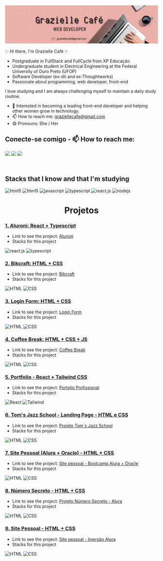 ![](wallpaper.png) 

<div align="left"> 

 ✨ Hi there, I'm Grazielle Café ✨
 
- Postgraduate in FullStack and FullCycle from XP Educação 
- Undergraduate student in Electrical Engineering at the Federal University of Ouro Preto (UFOP)
- Software Developer (ex-dti and ex-Thoughtworks)
- Passionate about programming, web developer, front-end 

I love studying and I am always challenging myself to maintain a daily study routine. 

- :purple_heart: Interested in becoming a leading front-end developer and helping other women grow in technology.
- 📫 How to reach me: graziellecafe@gmail.com
- 😄 Pronouns: She / Her


## Conecte-se comigo - 📫 How to reach me:
<a href="https://www.linkedin.com//in/graziellecafe/" target="_blank"><img src="https://img.shields.io/badge/-LinkedIn-%230077B5?style=for-the-badge&logo=linkedin&logoColor=white" target="_blank"></a> 
<a href="https://instagram.com/graziellecafe" target="_blank"><img src="https://img.shields.io/badge/-Instagram-%23E4405F?style=for-the-badge&logo=instagram&logoColor=white" target="_blank"></a>
<a href = "mailto:graziellecafe@gmail.com"><img src="https://img.shields.io/badge/-Gmail-%23333?style=for-the-badge&logo=gmail&logoColor=white" target="_blank"></a>



<br/>


## Stacks that I know and that I'm studying
<div style="">
  <img alt="html5" src="https://img.shields.io/badge/html5-%23E34F26.svg?style=for-the-badge&logo=html5&logoColor=white"/>
  <img alt="html5" src="https://img.shields.io/badge/css3-%231572B6.svg?style=for-the-badge&logo=css3&logoColor=white"/>
  <img alt="javascript" src="https://img.shields.io/badge/JavaScript-F7DF1E?style=for-the-badge&logo=javascript&logoColor=black" />
  <img alt="typescript" src="https://img.shields.io/badge/TypeScript-007ACC?style=for-the-badge&logo=typescript&logoColor=white" />
  <img alt="react.js" src="https://img.shields.io/badge/React-20232A?style=for-the-badge&logo=react&logoColor=61DAFB" />
  <img alt="nodejs" src="https://img.shields.io/badge/Node.js-43853D?style=for-the-badge&logo=node.js&logoColor=white" />
</div>

##

<h1 align="center"> Projetos </h1>
<div align="left"> 

### [1. Aluroni: React + Typescript](https://github.com/graziellecafe/aluroni) 
- Link to see the project:
[Aluroni](https://aluroni-beige.vercel.app/)
- Stacks for this project
<div>
  <img alt="react.js" src="https://img.shields.io/badge/React-20232A?style=for-the-badge&logo=react&logoColor=61DAFB" />
 <img alt="typescript" src="https://img.shields.io/badge/TypeScript-007ACC?style=for-the-badge&logo=typescript&logoColor=white" />
<div>
 
### [2. Bikcraft: HTML + CSS](https://github.com/graziellecafe/bikcraft-html-css) 
- Link to see the project:
[Bikcraft](https://bikcraft-lyart.vercel.app/)
- Stacks for this project
<div>
<img src="https://img.shields.io/badge/HTML5-E34F26?style=for-the-badge&logo=html5&logoColor=white" alt="HTML"/>
<img src="https://img.shields.io/badge/CSS3-1572B6?style=for-the-badge&logo=css3&logoColor=white" alt="CSS"/> 
<div>

 
### [3. Login Form: HTML + CSS](https://github.com/graziellecafe/bikcraft-html-css) 
- Link to see the project:
[Login Form](https://login-form-two-rose.vercel.app/)
- Stacks for this project
<div>
<img src="https://img.shields.io/badge/HTML5-E34F26?style=for-the-badge&logo=html5&logoColor=white" alt="HTML"/>
<img src="https://img.shields.io/badge/CSS3-1572B6?style=for-the-badge&logo=css3&logoColor=white" alt="CSS"/> 
<div>


### [4. Coffee Break: HTML + CSS + JS](https://github.com/graziellecafe/challenge-decofidicador-alura-oracle) 
- Link to see the project:
[Coffee Break](https://challenge-decodificador-sandy-ten.vercel.app/)
- Stacks for this project
<div>
<img src="https://img.shields.io/badge/HTML5-E34F26?style=for-the-badge&logo=html5&logoColor=white" alt="HTML"/>
<img src="https://img.shields.io/badge/CSS3-1572B6?style=for-the-badge&logo=css3&logoColor=white" alt="CSS"/> 
<div>


### [5. Portfolio - React + Tailwind CSS](https://github.com/graziellecafe/portfolio) 
- Link to see the project:
[Portolio Profissional](https://graziellecafe.github.io/portfolio/)
- Stacks for this project
<div>
<img src="https://img.shields.io/badge/React-20232A?style=for-the-badge&logo=react&logoColor=61DAFB" alt="React"/>
<img src="https://img.shields.io/badge/Tailwind_CSS-38B2AC?style=for-the-badge&logo=tailwind-css&logoColor=white" alt="Tailwind"/> 
<div>
 
### [6. Tom's Jazz School - Landing Page - HTML e CSS](https://github.com/graziellecafe/landing-page) 
- Link to see the project: 
[Projeto Tom`s Jazz School](https://graziellecafe.github.io/landing-page/)
- Stacks for this project
<div>
<img src="https://img.shields.io/badge/HTML5-E34F26?style=for-the-badge&logo=html5&logoColor=white" alt="HTML"/>
<img src="https://img.shields.io/badge/CSS3-1572B6?style=for-the-badge&logo=css3&logoColor=white" alt="CSS"/> 
<div>

 ### [7. Site Pessoal (Alura + Oracle) - HTML + CSS](https://github.com/graziellecafe/html-css-oracle-next-education-t7) 
- Link to see the project:
[Site pessoal - Bootcamp Alura + Oracle](https://portfolio-alura-oracle-alpha.vercel.app)
- Stacks for this project
<div>
<img src="https://img.shields.io/badge/HTML5-E34F26?style=for-the-badge&logo=html5&logoColor=white" alt="HTML"/>
<img src="https://img.shields.io/badge/CSS3-1572B6?style=for-the-badge&logo=css3&logoColor=white" alt="CSS"/> 
<div>

### [8. Número Secreto - HTML + CSS](https://github.com/graziellecafe/numero-secreto) 
- Link to see the project:
[Projeto Número Secreto - Alura](https://graziellecafe.github.io/numero-secreto/)
- Stacks for this project
<div>
<img src="https://img.shields.io/badge/HTML5-E34F26?style=for-the-badge&logo=html5&logoColor=white" alt="HTML"/>
<img src="https://img.shields.io/badge/CSS3-1572B6?style=for-the-badge&logo=css3&logoColor=white" alt="CSS"/> 
<div>

### [9. Site Pessoal - HTML + CSS](https://github.com/graziellecafe/site-pessoal) 
- Link to see the project:
[Site pessoal - Imersão Alura](https://graziellecafe.github.io/site-pessoal/)
- Stacks for this project
<div>
<img src="https://img.shields.io/badge/HTML5-E34F26?style=for-the-badge&logo=html5&logoColor=white" alt="HTML"/>
<img src="https://img.shields.io/badge/CSS3-1572B6?style=for-the-badge&logo=css3&logoColor=white" alt="CSS"/> 
<div>


